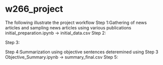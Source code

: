 # w266_project

The following illustrate the project workflow
Step 1:Gathering of news articles and sampling news articles using various publications
initial_preparation.ipynb -> initial_data.csv
Step 2: 

Step 3:

Step 4:Summarization using objective sentences deteremined using Step 3
Objective_Summary.ipynb -> summary_final.csv
Step 5: 

